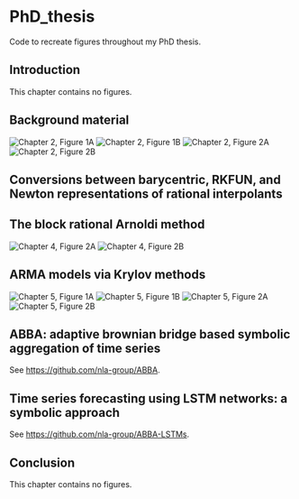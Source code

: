 # PhD_thesis
Code to recreate figures throughout my PhD thesis.

## Introduction
This chapter contains no figures.

## Background material
![Chapter 2, Figure 1A](./Background_material/figure1A.png)
![Chapter 2, Figure 1B](./Background_material/figure1B.png)
![Chapter 2, Figure 2A](./Background_material/figure2A.png)
![Chapter 2, Figure 2B](./Background_material/figure2B.png)

## Conversions between barycentric, RKFUN, and Newton representations of rational interpolants

## The block rational Arnoldi method
![Chapter 4, Figure 2A](./Block_rational_Arnoldi_method/figure2A.png)
![Chapter 4, Figure 2B](./Block_rational_Arnoldi_method/figure2B.png)

## ARMA models via Krylov methods
![Chapter 5, Figure 1A](./ARMA_via_Krylov/figure1A.png)
![Chapter 5, Figure 1B](./ARMA_via_Krylov/figure1B.png)
![Chapter 5, Figure 2A](./ARMA_via_Krylov/figure2A.png)
![Chapter 5, Figure 2B](./ARMA_via_Krylov/figure2B.png)

## ABBA: adaptive brownian bridge based symbolic aggregation of time series
See <https://github.com/nla-group/ABBA>.

## Time series forecasting using LSTM networks: a symbolic approach
See <https://github.com/nla-group/ABBA-LSTMs>.

## Conclusion
This chapter contains no figures.
